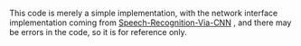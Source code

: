 This code is merely a simple implementation, with the network interface implementation coming from [Speech-Recognition-Via-CNN](https://github.com/ichn-hu/Speech-Recognition-Via-CNN) , and there may be errors in the code, so it is for reference only.
